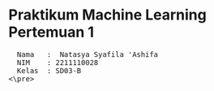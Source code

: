 # Praktikum Machine Learning Pertemuan 1
<pre>
  Nama   :  Natasya Syafila 'Ashifa
  NIM    : 2211110028
  Kelas  : SD03-B
<\pre>

